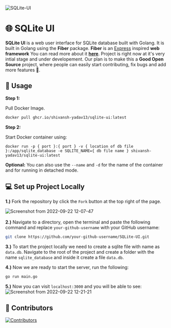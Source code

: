 ![SQLite-UI](https://socialify.git.ci/shivansh-yadav13/sqlite-ui/image?description=1&font=Raleway&forks=1&issues=1&logo=https%3A%2F%2Fdwglogo.com%2Fwp-content%2Fuploads%2F2018%2F03%2FSQLite_Vector_logo-1024x705.png&pattern=Plus&pulls=1&stargazers=1&theme=Light)

# 🌐 SQLite UI
**SQLite UI** is a web user interface for SQLite database built with Golang.
It is built in Golang using the **Fiber** package.
**Fiber** is an [Express](https://github.com/expressjs/express) inspired **web framework**
You can read more about it **[here](https://github.com/gofiber/fiber)**.
Project is right now at it's very intial stage and under developement. Our plan is to make this a **Good Open Source** project, where people can easily start contributing, fix bugs and add more features 🙂.

## **🔧 Usage**

**Step 1:**

Pull Docker Image.
```bash
docker pull ghcr.io/shivansh-yadav13/sqlite-ui:latest
```
**Step 2:**

Start Docker container using:
```
docker run -p { port }:{ port } -v { location of db file }:/app/sqlite_database -e SQLITE_NAME={ db file name } shivansh-yadav13/sqlite-ui:latest
```
**Optional:**
You can also use the `--name` and `-d` for the name of the container and for running in detached mode.

## **💻 Set up Project Locally**

**1.)** Fork the repository by click the `Fork` button at the top right of the page.

![Screenshot from 2022-09-22 12-07-47](https://user-images.githubusercontent.com/87603425/191675682-07be1e87-060e-4dfa-92d2-f21cb03b0de6.png)
</br>
</br>
**2.)** Navigate to a directory, open the terminal and paste the following command and replace `your-github-username` with your GitHub username:
```bash
git clone https://github.com/your-github-username/SQLite-UI.git
```
**3.)** To start the project locally we need to create a sqlite file with name as `data.db`. Navigate to the root of the project and create a folder with the name `sqlite_database` and inside it create a file `data.db`.

**4.)** Now we are ready to start the server, run the following:
```bash
go run main.go
```

**5.)** Now you can visit `localhost:3000` and you will be able to see:
![Screenshot from 2022-09-22 12-21-21](https://user-images.githubusercontent.com/87603425/191677999-c3a95f63-8f4b-4b53-8a04-f50fc4323d9d.png)

## **👥 Contributors**

[![Contributors](https://contrib.rocks/image?repo=shivansh-yadav13/sqlite-ui)](https://github.com/shivansh-yadav13/sqlite-ui/graphs/contributors)
